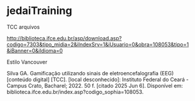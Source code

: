 # jedaiTraining
TCC arquivos

http://biblioteca.ifce.edu.br/asp/download.asp?codigo=7303&tipo_midia=2&iIndexSrv=1&iUsuario=0&obra=108053&tipo=1&iBanner=0&iIdioma=0

Estilo Vancouver

Silva GA. Gamificação utilizando sinais de eletroencefalografia (EEG) [conteúdo digital] [TCC]. [local desconhecido]: Instituto Federal do Ceará - Campus Crato, Bacharel; 2022. 50 f. [citado 2025 Jun 6]. Disponível em: biblioteca.ifce.edu.br/index.asp?codigo_sophia=108053.
